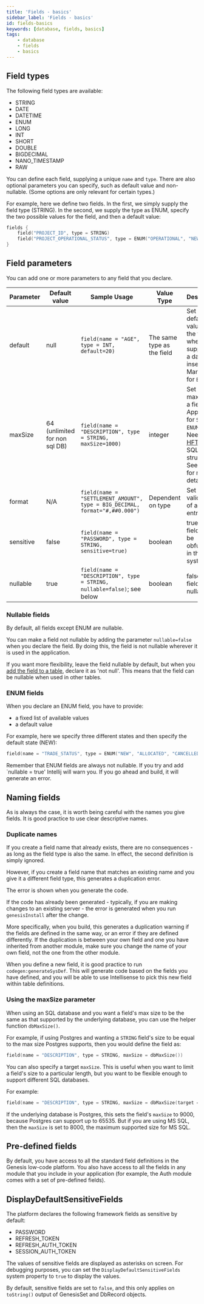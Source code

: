 ```yaml
---
title: 'Fields - basics'
sidebar_label: 'Fields - basics'
id: fields-basics
keywords: [database, fields, basics]
tags:
    - database
    - fields
    - basics
---
```




## Field types

The following field types are available:

* STRING
* DATE
* DATETIME
* ENUM
* LONG
* INT
* SHORT
* DOUBLE
* BIGDECIMAL
* NANO_TIMESTAMP
* RAW

You can define each field, supplying a unique `name` and `type`. There are also optional parameters you can specify, such as default value and non-nullable. (Some options are only relevant for certain types.)

For example, here we define two fields. In the first, we simply supply the field type (STRING). In the second, we supply the type as ENUM, specify the two possible values for the field, and then a default value:

```kotlin
fields {
    field("PROJECT_ID", type = STRING)
    field("PROJECT_OPERATIONAL_STATUS", type = ENUM("OPERATIONAL", "NEW_BUILD", default = "NEW_BUILD"))
}
```
## Field parameters
You can add one or more parameters to any field that you declare.

| Parameter | Default value | Sample Usage | Value Type | Description |
|---|---|---|---|---|
| default | null | `field(name = "AGE", type = INT, default=20)` | The same type as the field | Set a default value for the field where not supplied on a database insert. Mandatory for `ENUM` |
| maxSize | 64 (unlimited for non sql DB) | `field(name = "DESCRIPTION", type = STRING, maxSize=1000)` | integer | Set the maxSize of a field. Applicable for `STRING`, `ENUM`, `RAW`. Needed for [HFT](../../../../getting-started/glossary/glossary/#hft) and SQL data structures. See below for more details |
| format | N/A | `field(name = "SETTLEMENT_AMOUNT", type = BIG_DECIMAL, format="#,##0.000")` | Dependent on type | Set the valid format of a field entry  |
| sensitive | false | `field(name = "PASSWORD", type = STRING, sensitive=true)` | boolean | true if the field should be obfuscated in the system logs  |
| nullable | true | `field(name = "DESCRIPTION", type = STRING, nullable=false)`; see below | boolean | false if the field is not nullable  |

### Nullable fields
By default, all fields except ENUM are nullable. 

You can make a field not nullable by adding the parameter `nullable=false` when you declare the field. By doing this, the field is not nullable wherever it is used in the application.

If you want more flexibility, leave the field nullable by default, but when you [add the field to a table](../../../../database/fields-tables-views/tables/tables-basics/), declare it as 'not null'. This means that the field can be nullable when used in other tables.

### ENUM fields
When you declare an ENUM field, you have to provide:

- a fixed list of available values
- a default value 

For example, here we specify three different states and then specify the default state (NEW):

```kotlin
field(name = "TRADE_STATUS", type = ENUM("NEW", "ALLOCATED", "CANCELLED", default = "NEW"))
```
Remember that ENUM fields are always not nullable. If you try and add `nullable = true' Intellij will warn you. If you go ahead and build, it will generate an error.

## Naming fields

As is always the case, it is worth being careful with the names you give fields. It is good practice to use clear descriptive names.

### Duplicate names

If you create a field name that already exists, there are no consequences - as long as the field type is also the same. In effect, the second definition is simply ignored.

However, if you create a field name that matches an existing name and you give it a different field type, this generates a duplication error.

The error is shown when you generate the code.

If the code has already been generated - typically, if you are making changes to an existing server - the error is generated when you run `genesisInstall` after the change.

More specifically, when you build, this generates a duplication warning if the fields are defined in the same way, or an error if they are defined differently. If the duplication is between your own field and one you have inherited from another module, make sure you change the name of your own field, not the one from the other module.

When you define a new field, it is good practice to run `codegen:generateSysDef`. This will generate code based on the fields you have defined, and you will be able to use Intellisense to pick this new field within table definitions.

### Using the maxSize parameter 

When using an SQL database and you want a field's max size to be the same as that supported by the underlying database, you can use the helper function `dbMaxSize()`.

For example, if using Postgres and wanting a `STRING` field's size to be equal to the max size Postgres supports, then you would define the field as:

```kotlin
field(name = "DESCRIPTION", type = STRING, maxSize = dbMaxSize())
```

You can also specify a target `maxSize`. This is useful when you want to limit a field's size to a particular length, but you want to be flexible enough to support different SQL databases.

For example:

```kotlin
field(name = "DESCRIPTION", type = STRING, maxSize = dbMaxSize(target = 9000))
```
If the underlying database is Postgres, this sets the field's `maxSize` to 9000, because Postgres can support up to 65535. But if you are using MS SQL, then the `maxSize` is set to 8000, the maximum supported size for MS SQL.

## Pre-defined fields

By default, you have access to all the standard field definitions in the Genesis low-code platform. You also have access to all the fields in any module that you include in your application (for example, the Auth module comes with a set of pre-defined fields).

## DisplayDefaultSensitiveFields
The platform declares the following framework fields as sensitive by default: 

- PASSWORD
- REFRESH_TOKEN
- REFRESH_AUTH_TOKEN
- SESSION_AUTH_TOKEN

The values of sensitive fields are displayed as asterisks on screen. For debugging purposes, you can set the `DisplayDefaultSensitiveFields` system property to `true` to display the values. 

By default, sensitive fields are set to `false`, and this only applies on `toString()` output of GenesisSet and DbRecord objects.


